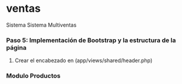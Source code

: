 # ventas
Sistema Sistema Multiventas


### Paso 5: Implementación de Bootstrap y la estructura de la página

1. Crear el encabezado en (app/views/shared/header.php)

### Modulo Productos